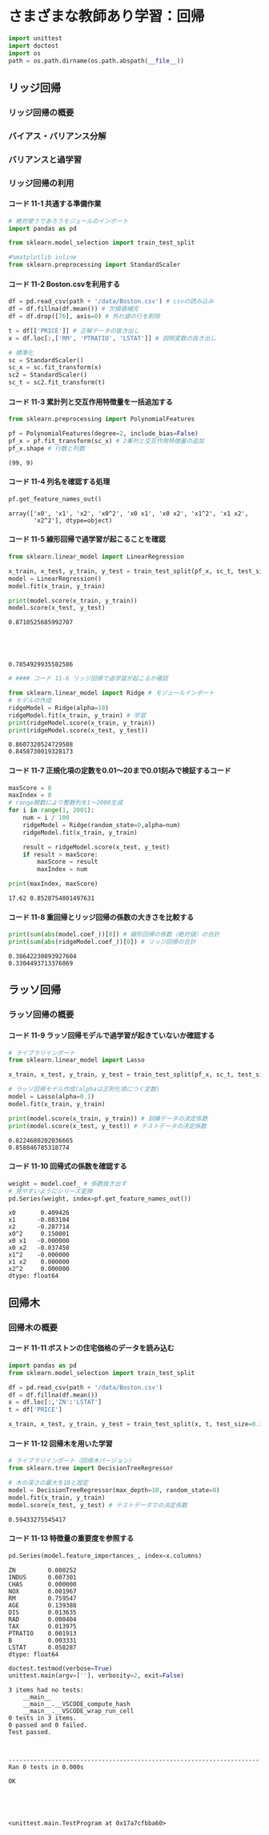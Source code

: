  # さまざまな教師あり学習：回帰


```python
import unittest
import doctest
import os
path = os.path.dirname(os.path.abspath(__file__))
```

 ## リッジ回帰

 ### リッジ回帰の概要

 ### バイアス・バリアンス分解

 ### バリアンスと過学習

 ### リッジ回帰の利用

 #### コード 11-1 共通する準備作業


```python
# 絶対使うであろうモジュールのインポート
import pandas as pd

from sklearn.model_selection import train_test_split

#%matplotlib inline
from sklearn.preprocessing import StandardScaler
```

 #### コード 11-2 Boston.csvを利用する


```python
df = pd.read_csv(path + '/data/Boston.csv') # csvの読み込み
df = df.fillna(df.mean()) # 欠損値補完
df = df.drop([76], axis=0) # 外れ値の行を削除

t = df[['PRICE']] # 正解データの抜き出し
x = df.loc[:,['RM', 'PTRATIO', 'LSTAT']] # 説明変数の抜き出し

# 標準化
sc = StandardScaler()
sc_x = sc.fit_transform(x)
sc2 = StandardScaler()
sc_t = sc2.fit_transform(t)
```

 #### コード 11-3 累計列と交互作用特徴量を一括追加する


```python
from sklearn.preprocessing import PolynomialFeatures

pf = PolynomialFeatures(degree=2, include_bias=False)
pf_x = pf.fit_transform(sc_x) # 2乗列と交互作用特徴量の追加
pf_x.shape # 行数と列数
```




    (99, 9)



 #### コード 11-4 列名を確認する処理


```python
pf.get_feature_names_out()
```




    array(['x0', 'x1', 'x2', 'x0^2', 'x0 x1', 'x0 x2', 'x1^2', 'x1 x2',
           'x2^2'], dtype=object)



 #### コード 11-5 線形回帰で過学習が起こることを確認


```python
from sklearn.linear_model import LinearRegression

x_train, x_test, y_train, y_test = train_test_split(pf_x, sc_t, test_size=0.3, random_state=0)
model = LinearRegression()
model.fit(x_train, y_train)

print(model.score(x_train, y_train))
model.score(x_test, y_test)
```

    0.8710525685992707
    




    0.7854929935582586




```python
# #### コード 11-6 リッジ回帰で過学習が起こるか確認
```


```python
from sklearn.linear_model import Ridge # モジュールインポート
# モデルの作成
ridgeModel = Ridge(alpha=10)
ridgeModel.fit(x_train, y_train) # 学習
print(ridgeModel.score(x_train, y_train))
print(ridgeModel.score(x_test, y_test))
```

    0.8607320524729508
    0.8458730019328173
    

 #### コード 11-7 正規化項の定数を0.01～20まで0.01刻みで検証するコード


```python
maxScore = 0
maxIndex = 0
# range関数により整数列を1～2000生成
for i in range(1, 2001):
    num = i / 100
    ridgeModel = Ridge(random_state=0,alpha=num)
    ridgeModel.fit(x_train, y_train)

    result = ridgeModel.score(x_test, y_test)
    if result > maxScore:
        maxScore = result
        maxIndex = num

print(maxIndex, maxScore)
```

    17.62 0.8528754801497631
    

 #### コード 11-8 重回帰とリッジ回帰の係数の大きさを比較する


```python
print(sum(abs(model.coef_))[0]) # 線形回帰の係数（絶対値）の合計
print(sum(abs(ridgeModel.coef_))[0]) # リッジ回帰の合計
```

    0.38642230893927604
    0.3304493713376869
    

 ## ラッソ回帰

 ### ラッソ回帰の概要

 #### コード 11-9 ラッソ回帰モデルで過学習が起きていないか確認する


```python
# ライブラリインポート
from sklearn.linear_model import Lasso

x_train, x_test, y_train, y_test = train_test_split(pf_x, sc_t, test_size=0.3, random_state=0)

# ラッソ回帰モデル作成(alphaは正則化項につく定数)
model = Lasso(alpha=0.1)
model.fit(x_train, y_train)

print(model.score(x_train, y_train)) # 訓練データの決定係数
print(model.score(x_test, y_test)) # テストデータの決定係数
```

    0.8224680202036665
    0.858846785318774
    

 #### コード 11-10 回帰式の係数を確認する


```python
weight = model.coef_ # 係数抜き出す
# 見やすいようにシリーズ変換
pd.Series(weight, index=pf.get_feature_names_out())
```




    x0       0.409426
    x1      -0.083104
    x2      -0.287714
    x0^2     0.150001
    x0 x1   -0.000000
    x0 x2   -0.037450
    x1^2    -0.000000
    x1 x2    0.000000
    x2^2     0.000000
    dtype: float64



 ## 回帰木

 ### 回帰木の概要

 #### コード 11-11 ボストンの住宅価格のデータを読み込む


```python
import pandas as pd
from sklearn.model_selection import train_test_split

df = pd.read_csv(path + '/data/Boston.csv')
df = df.fillna(df.mean())
x = df.loc[:,'ZN':'LSTAT']
t = df['PRICE']

x_train, x_test, y_train, y_test = train_test_split(x, t, test_size=0.3, random_state=0)
```

 #### コード 11-12 回帰木を用いた学習


```python
# ライブラリインポート（回帰木バージョン）
from sklearn.tree import DecisionTreeRegressor

# 木の深さの最大を10と設定
model = DecisionTreeRegressor(max_depth=10, random_state=0)
model.fit(x_train, y_train)
model.score(x_test, y_test) # テストデータでの決定係数
```




    0.59433275545417



 #### コード 11-13 特徴量の重要度を参照する


```python
pd.Series(model.feature_importances_, index=x.columns)
```




    ZN         0.000252
    INDUS      0.007301
    CHAS       0.000000
    NOX        0.001967
    RM         0.759547
    AGE        0.139388
    DIS        0.013635
    RAD        0.000404
    TAX        0.013975
    PTRATIO    0.001913
    B          0.003331
    LSTAT      0.058287
    dtype: float64




```python
doctest.testmod(verbose=True)
unittest.main(argv=[''], verbosity=2, exit=False)
```

    3 items had no tests:
        __main__
        __main__.__VSCODE_compute_hash
        __main__.__VSCODE_wrap_run_cell
    0 tests in 3 items.
    0 passed and 0 failed.
    Test passed.
    

    
    ----------------------------------------------------------------------
    Ran 0 tests in 0.000s
    
    OK
    




    <unittest.main.TestProgram at 0x17a7cfbba60>


